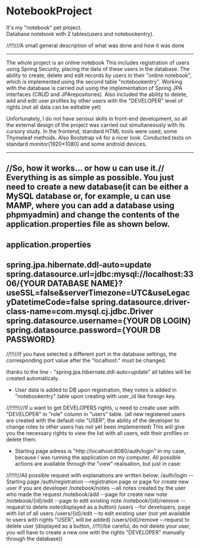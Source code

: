 # NotebookProject
It's my "notebook" pet project.  
Database notebook with 2 tables(users and notebookentry).

//!!!///A small general description of what was done and how it was done
************************************************************************************************************************************************************************
  The whole project is an online notebook
  This includes registration of users using Spring Security, placing the data of these users in the database. 
The ability to create, delete and edit records by users in their "online notebook", which is implemented using the second table "notebookentry". 
Working with the database is carried out using the implementation of Spring JPA interfaces (CRUD and JPArepositories). 
Also included the ability to delete, add and edit user profiles by other users with the "DEVELOPER" level of rights.(not all data can be editable yet)

  Unfortunately, I do not have serious skills in front-end development, so all the external design of the project was carried out simultaneously with its cursory study.
In the frontend, standard HTML tools were used, some Thymeleaf methods. Also Bootstrap v4 for a nicer look. 
Conducted tests on standard monitor(1920*1080) and some android devices.
************************************************************************************************************************************************************************

//So, how it works... or how u can use it.//
Everything is as simple as possible.
You just need to create a new database(it can be either a MySQL database or, for example, u can use MAMP, where you can add a database using phpmyadmin)
and change the contents of the application.properties file as shown below.
----------------------
application.properties
----------------------------------------------------------------------------------------------------------------------------------------------------------
spring.jpa.hibernate.ddl-auto=update
spring.datasource.url=jdbc:mysql://localhost:3306/{YOUR DATABASE NAME}?useSSL=false&serverTimezone=UTC&useLegacyDatetimeCode=false
spring.datasource.driver-class-name=com.mysql.cj.jdbc.Driver
spring.datasource.username={YOUR DB LOGIN}
spring.datasource.password={YOUR DB PASSWORD}
----------------------------------------------------------------------------------------------------------------------------------------------------------
//!!!//if you have selected a different port in the database settings, the corresponding port value after the "localhost:" must be changed. 

thanks to the line - "spring.jpa.hibernate.ddl-auto=update" all tables will be created automaticaly.

- User data is added to DB upon registration, they notes is added in "notebookentry" table upon creating with user_id like foreign key.

//!!!!!!///If u want to get DEVELOPERS rights, u need to create user with "DEVELOPER" in "role" column in "users" table. 
(all new registered users are created with the default role "USER", the ability of the developer to change roles to other users has not yet been implemented)
This will give you the necessary rights to view the list with all users, edit their profiles or delete them.

- Starting page adress is "http://localhost:8080/auth/login" in my case, because I was running the application on my computer.
  All possible actions are available through the "view" realisation, 
  but just in case:
  
//!!!!!//All possible request  with explanations are written below:
/auth/login            --Starting page
/auth/registration     --registration page or page for create new user if you are developer
/notebook/notes        --all notes created by the user who made the request
/notebook/add          --page for create new note
/notebook/{id}/edit    --page to edit existing note
/notebook/{id}/remove  --request to delete note(displayed as a button)
/users                 --for developers, page with list of all users 
/users/{id}/edit       --to edit existing user (not yet available to users with rights "USER", will be added)
/users/{id}/remove     --request to delete user (displayed as a button,
                          //!!!//be careful, do not delete your user, you will have to create a new one with the rights "DEVELOPER" manually through the database))
